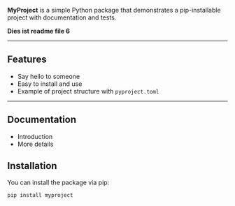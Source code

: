 **MyProject** is a simple Python package that demonstrates a pip-installable project with documentation and tests.

**Dies ist readme file 6**

---

## Features

- Say hello to someone
- Easy to install and use
- Example of project structure with `pyproject.toml`

---

## Documentation

- Introduction
- More details

## Installation

You can install the package via pip:

```bash
pip install myproject 
